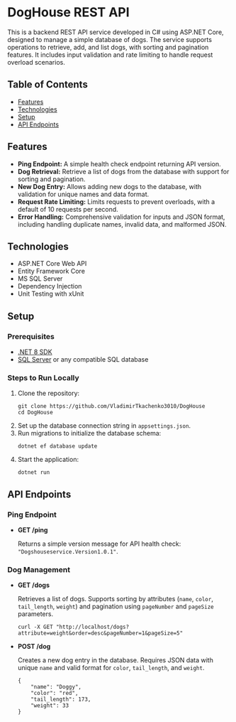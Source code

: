 <p align="center">
   <h1>DogHouse REST API</h1>
</p>
<p>This is a backend REST API service developed in C# using ASP.NET Core, designed to manage a simple database of dogs. The service supports operations to retrieve, add, and list dogs, with sorting and pagination features. It includes input validation and rate limiting to handle request overload scenarios.</p>

<h2>Table of Contents</h2>
<ul>
    <li><a href="#features">Features</a></li>
    <li><a href="#technologies">Technologies</a></li>
    <li><a href="#setup">Setup</a></li>
    <li><a href="#api-endpoints">API Endpoints</a></li>
</ul>

<h2 id="features">Features</h2>
<ul>
    <li><strong>Ping Endpoint:</strong> A simple health check endpoint returning API version.</li>
    <li><strong>Dog Retrieval:</strong> Retrieve a list of dogs from the database with support for sorting and pagination.</li>
    <li><strong>New Dog Entry:</strong> Allows adding new dogs to the database, with validation for unique names and data format.</li>
    <li><strong>Request Rate Limiting:</strong> Limits requests to prevent overloads, with a default of 10 requests per second.</li>
    <li><strong>Error Handling:</strong> Comprehensive validation for inputs and JSON format, including handling duplicate names, invalid data, and malformed JSON.</li>
</ul>

<h2 id="technologies">Technologies</h2>
<ul>
    <li>ASP.NET Core Web API</li>
    <li>Entity Framework Core</li>
    <li>MS SQL Server</li>
    <li>Dependency Injection</li>
    <li>Unit Testing with xUnit</li>
</ul>

<h2 id="setup">Setup</h2>

<h3>Prerequisites</h3>
<ul>
    <li><a href="https://dotnet.microsoft.com/download">.NET 8 SDK</a></li>
    <li><a href="https://www.microsoft.com/en-us/sql-server">SQL Server</a> or any compatible SQL database</li>
</ul>

<h3>Steps to Run Locally</h3>
<ol>
    <li>Clone the repository:
        <pre><code>git clone https://github.com/VladimirTkachenko3010/DogHouse
cd DogHouse</code></pre>
    </li>
    <li>Set up the database connection string in <code>appsettings.json</code>.</li>
    <li>Run migrations to initialize the database schema:
        <pre><code>dotnet ef database update</code></pre>
    </li>
    <li>Start the application:
        <pre><code>dotnet run</code></pre>
    </li>
</ol>

<h2 id="api-endpoints">API Endpoints</h2>

<h3>Ping Endpoint</h3>
<ul>
    <li><strong>GET /ping</strong>
        <p>Returns a simple version message for API health check: <code>"Dogshouseservice.Version1.0.1"</code>.</p>
    </li>
</ul>

<h3>Dog Management</h3>
<ul>
    <li><strong>GET /dogs</strong>
        <p>Retrieves a list of dogs. Supports sorting by attributes (<code>name</code>, <code>color</code>, <code>tail_length</code>, <code>weight</code>) and pagination using <code>pageNumber</code> and <code>pageSize</code> parameters.</p>
        <pre><code>curl -X GET "http://localhost/dogs?attribute=weight&order=desc&pageNumber=1&pageSize=5"</code></pre>
    </li>
    <li><strong>POST /dog</strong>
        <p>Creates a new dog entry in the database. Requires JSON data with unique <code>name</code> and valid format for <code>color</code>, <code>tail_length</code>, and <code>weight</code>.</p>
        <pre><code>{
    "name": "Doggy",
    "color": "red",
    "tail_length": 173,
    "weight": 33
}</code></pre>
    </li>
</ul>
